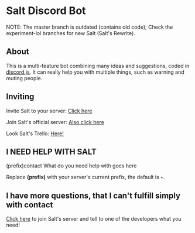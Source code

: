 # Salt Discord Bot
NOTE: The master branch is outdated (contains old code); Check the experiment-lol branches for new Salt (Salt's Rewrite).

## About
This is a multi-feature bot combining many ideas and suggestions, coded in [discord.js](https://github.com/hydrabolt/discord.js). It can really help you with multiple things, such as warning and muting people.
## Inviting
Invite Salt to your server: [Click here](https://discordapp.com/oauth2/authorize?client_id=244533925408538624&scope=bot&permissions=2136472639)

Join Salt's official server: [Also click here](https://discord.gg/amQP9m3)

Look Salt's Trello: [Here!](https://trello.com/b/VuaysiIB/salt-discord-bot)

## I NEED HELP WITH SALT

(prefix)contact What do you need help with goes here

Replace **(prefix)** with your server's current prefix, the default is `+`.

## I have more questions, that I can't fulfill simply with contact

[Click here](https://discord.gg/amQP9m3) to join Salt's server and tell to one of the developers what you need!
